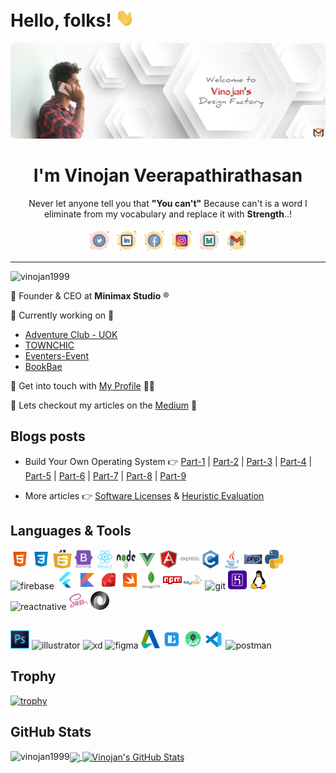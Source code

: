 
# Hello, folks! <img src="img/Hi.gif" width="30px">

[![Header](img/profile-banner.png "Header")](https://vinojan1999.github.io)


<!-- ////////////////// START README FILE /////////////////// -->

<h1 align="center">I'm Vinojan Veerapathirathasan</h1>

<p align="center"> Never let anyone tell you that <b>"You can't"</b> Because can't is a word I eliminate from my vocabulary and replace it with <b>Strength</b>..!</p>

<p align="center">
<a href="https://twitter.com/iam_vinojan" target="_blank"><img align="center" src="img/twitter1.svg" alt="iam_vinojan" height="40" width="40" /></a>
<a href="https://linkedin.com/in/vinojan-abhimanyu" target="_blank"><img align="center" src="img/linkedin1.svg" alt="vinojan-abhimanyu" height="40" width="40" /></a>
<a href="https://fb.com/vinojan.abhimanyu" target="_blank"><img align="center" src="img/facebook1.svg" alt="vinojan.abhimanyu" height="40" width="40" /></a>
<a href="https://instagram.com/iam_vinojan" target="_blank"><img align="center" src="img/instagram1.svg" alt="iam_vinojan" height="40" width="40" /></a>
<a href="https://medium.com/@iam_vinojan" target="_blank"><img align="center" src="img/medium1.svg" alt="@iam_vinojan" height="40" width="40" /></a>
<a href="mailto:vinojan02abhimanyu@gmail.com" target="_blank"><img align="center" src="img/gmail.svg" alt="vinojan02abhimanyu@gmail.com" height="40" width="40" /></a>
</p>
<!-- https://icons8.com/icons/ -->
<hr/>

<!-- Counter of profile viewers -->
<p align="left"> 
<img src="https://komarev.com/ghpvc/?username=vinojan1999&label=Profile%20views&color=0e75b6&style=flat" alt="vinojan1999" /> 
</p>


<!--//////////// About my self ////////////////-->
🔅 Founder & CEO at **Minimax Studio** ®️

🔅 Currently working on 💼
- [Adventure Club - UOK](https://ac-uok.com/)
- [TOWNCHIC](https://townchic.co/)
- [Eventers-Event](https://eventersevents.com/)
- [BookBae](https://www.bookbae.store/)

🔅 Get into touch with [My Profile](https://vinojan1999.github.io) 👨‍💻

🔅 Lets checkout my articles on the [Medium](https://medium.com/@iam_vinojan) 📝

<!--////////////// Blog section ///////////// -->
## Blogs posts
<!-- BLOG-POST-LIST:START -->
- Build Your Own Operating System 👉 [Part-1](https://medium.com/@iam_vinojan/build-your-own-operating-system-os-431e7716a1d1) | [Part-2](https://medium.com/@iam_vinojan/build-your-own-operating-system-2-e3c99311948) | [Part-3](https://medium.com/@iam_vinojan/build-your-own-operating-system-3-bbea2c30521f) | [Part-4](https://medium.com/@iam_vinojan/build-your-own-operating-system-4-ac9478ce9535) | [Part-5](https://medium.com/@iam_vinojan/build-your-own-operating-system-5-3bfde3b64384) | [Part-6](https://medium.com/@iam_vinojan/build-your-own-operating-system-6-c88d8b1d356f) | [Part-7](https://medium.com/@iam_vinojan/build-your-own-operating-system-7-41a2a9f8843b) | [Part-8](https://medium.com/@iam_vinojan/build-your-own-operating-system-8-c88018bff23) | [Part-9](https://medium.com/@iam_vinojan/build-your-own-operating-system-9-9244351b065)


- More articles 👉 [Software Licenses](https://medium.com/@iam_vinojan/software-licenses-f22eadc77765) & [Heuristic Evaluation](https://medium.com/@iam_vinojan/heuristic-evaluation-68de659324c9)
<!-- BLOG-POST-LIST:END -->


<!-- //////// Contact Details /////////////-->



<!-- Twitter User name and Follower -->
<!-- <p align="left">
<a href="https://twitter.com/iam_vinojan" target="_blank"><img src="https://img.shields.io/twitter/follow/iam_vinojan?logo=twitter&style=for-the-badge" alt="iam_vinojan" /></a> 
</p> -->



<!-- ///////////// Languages ///////////// -->
<!-- <h3 align="left">Languages and Tools:</h3> -->
## Languages & Tools
<p align="left"> 
<!-- HTML -->
<a target="_blank"> <img src="img/html-5.svg" alt="html5" width="30" height="30"/> </a> 
<!-- CSS -->
<a target="_blank"> <img src="img/css-3.svg" alt="css3" width="30" height="30"/> </a> 
<!-- JS -->
<a target="_blank"> <img src="img/javascript.svg" alt="javascript" width="30" height="30"/> </a> 
<!-- Bootstrap -->
<a target="_blank"> <img src="https://raw.githubusercontent.com/devicons/devicon/master/icons/bootstrap/bootstrap-plain-wordmark.svg" alt="bootstrap" width="30" height="30"/> </a> 
<!-- React JS -->
<a target="_blank"> <img src="https://raw.githubusercontent.com/devicons/devicon/master/icons/react/react-original-wordmark.svg" alt="react" width="30" height="30"/> </a> 
<!-- Node JS -->
<a target="_blank"> <img src="img/nodejs-seeklogo.com.svg" alt="nodejs" width="30" height="30"/> </a> 
<!-- Vue JS -->
<a target="_blank"> <img src="img/vue-js.svg" alt="nodejs" width="30" height="30"/> </a> 
<!-- Angular JS -->
<a target="_blank"> <img src="img/angularjs.svg" alt="angular" width="30" height="30"/> </a> 
<!-- Express JS -->
<a target="_blank"> <img src="https://raw.githubusercontent.com/devicons/devicon/master/icons/express/express-original-wordmark.svg" alt="express" width="30" height="30"/> </a> 
<!-- C -->
<a target="_blank"> <img src="https://raw.githubusercontent.com/devicons/devicon/master/icons/c/c-original.svg" alt="c" width="30" height="30"/> </a> 
 <!-- Java  -->
<a target="_blank"> <img src="https://raw.githubusercontent.com/devicons/devicon/master/icons/java/java-original.svg" alt="java" width="30" height="30"/> </a> 
<!-- PHP -->
<a target="_blank"> <img src="https://raw.githubusercontent.com/devicons/devicon/master/icons/php/php-original.svg" alt="php" width="30" height="30"/> </a> 
<!-- Python -->
<a target="_blank"> <img src="img/python.svg" alt="python" width="30" height="30"/> </a> 
<!-- Firebase -->
<a target="_blank"> <img src="https://www.vectorlogo.zone/logos/firebase/firebase-icon.svg" alt="firebase" width="30" height="30"/> </a> 
<!-- Flutter -->
<a target="_blank"> <img src="img/flutter.svg" alt="angular" width="30" height="30"/> </a> 
<!-- Kotlin -->
<a target="_blank"> <img src="img/kotlin.svg" alt="angular" width="30" height="30"/> </a> 
<!-- Ruby -->
<a target="_blank"> <img src="img/ruby.svg" alt="angular" width="30" height="30"/> </a> 
<!-- Swift -->
<a target="_blank"> <img src="img/swift.svg" alt="angular" width="30" height="30"/> </a> 
<!-- Mongo DB -->
<a target="_blank"> <img src="https://raw.githubusercontent.com/devicons/devicon/master/icons/mongodb/mongodb-original-wordmark.svg" alt="mongodb" width="30" height="30"/> </a> 
<!-- Vue JS -->
<a target="_blank"> <img src="img/npm.svg" alt="npm" width="30" height="30"/> </a> 
<!-- MySQL -->
<a target="_blank"> <img src="https://raw.githubusercontent.com/devicons/devicon/master/icons/mysql/mysql-original-wordmark.svg" alt="mysql" width="30" height="30"/> </a> 
<!-- GIT -->
<a target="_blank"> <img src="https://www.vectorlogo.zone/logos/git-scm/git-scm-icon.svg" alt="git" width="30" height="30"/> </a> 
<!-- Heroku -->
<a target="_blank"> <img src="img/heroku.svg" alt="heroku" width="30" height="30"/> </a>
<!-- Linux -->
<a target="_blank"> <img src="img/linux.svg" alt="linux" width="30" height="30"/> </a>  
<!-- React Native -->
<a target="_blank"> <img src="https://reactnative.dev/img/header_logo.svg" alt="reactnative" width="30" height="30"/> </a> 
<!-- Sass -->
<a target="_blank"> <img src="https://raw.githubusercontent.com/devicons/devicon/master/icons/sass/sass-original.svg" alt="sass" width="30" height="30"/> </a>
<!-- JSON -->
<a target="_blank"> <img src="img/json.svg" alt="JSON" width="30" height="30"/> </a>
</p>

<!-- ///////////// Softwares //////////////// -->
<!-- <h3 align="left">Softwares:</h3> -->
##
<p align="left">
<!-- Adobe PS -->
<a target="_blank"> <img src="img/adobe-photoshop.svg" alt="photoshop" width="30" height="30"/> </a> 
<!-- Adobe AI -->
<a target="_blank"> <img src="https://www.vectorlogo.zone/logos/adobe_illustrator/adobe_illustrator-icon.svg" alt="illustrator" width="30" height="30"/> </a>
<!-- Adobe XD -->
<a target="_blank"> <img src="https://cdn.worldvectorlogo.com/logos/adobe-xd.svg" alt="xd" width="30" height="30"/> </a>
<!-- Figma -->
<a target="_blank"> <img src="https://www.vectorlogo.zone/logos/figma/figma-icon.svg" alt="figma" width="30" height="30"/> </a> 
<!-- AutoDesk -->
<a target="_blank"> <img src="img/autocad.svg" alt="autocad" width="30" height="30"/> </a> 
<!-- Lunacy -->
<a target="_blank"> <img src="img/lunacy.svg" alt="lunacy" width="30" height="30"/> </a>
<!-- MatLab -->
<!-- <a target="_blank"> <img src="https://upload.wikimedia.org/wikipedia/commons/2/21/Matlab_Logo.png" alt="matlab" width="30" height="30"/> </a> -->
<!-- Android Studio -->
<a target="_blank"> <img src="img/android-studio.svg" alt="angular" width="30" height="30"/> </a>
<!-- VS code -->
<a target="_blank"> <img src="img/vs-code.svg" alt="angular" width="30" height="30"/> </a>  
<!-- Postman -->
<a target="_blank"> <img src="https://www.vectorlogo.zone/logos/getpostman/getpostman-icon.svg" alt="postman" width="30" height="30"/> </a> 
</p>




<!-- <h3 align="left">Trophy:</h3> -->
## Trophy
<p align="center"> 

[![trophy](https://github-profile-trophy.vercel.app/?username=vinojan1999&theme=monokai)]()
</p>



<!-- ///////////// Support //////////////// -->
<!-- <h3 align="left">Support:</h3> -->
## GitHub Stats
<!-- <p><a href="https://www.buymeacoffee.com/iamvinojan"> <img align="left" src="https://cdn.buymeacoffee.com/buttons/v2/default-yellow.png" height="50" width="210" alt="iamvinojan" /></a></p><br><br> -->

<!-- <p><img align="center" src="https://github-readme-streak-stats.herokuapp.com/?user=vinojan1999&" alt="vinojan1999" /></p> -->


<!-- /////////////////////// -->

<a href="https://github.com/Vinojan1999/Vinojan1999">
  <img align="left" src="https://github-readme-stats.vercel.app/api/top-langs?username=vinojan1999&show_icons=true&locale=en&layout=compact&title_color=ffffff&text_color=c9cacc&icon_color=2bbc8a&bg_color=1d1f21" alt="vinojan1999" />
</a>

<a href="">
  <img align="center" src="https://github-readme-stats.vercel.app/api/pin/?username=nsadisha&repo=Report-Generation-System&title_color=ffffff&text_color=c9cacc&icon_color=2bbc8a&bg_color=1d1f21" />
</a>

<a href="https://github.com/Vinojan1999/Vinojan1999">
  <img align="center" src="https://github-readme-stats.vercel.app/api?username=Vinojan1999&show_icons=true&line_height=27&count_private=true&title_color=ffffff&text_color=c9cacc&icon_color=2bbc8a&bg_color=1d1f21" alt="Vinojan's GitHub Stats" />
</a>


<!-- <a href="">
  <img align="center" src="https://github-readme-stats.vercel.app/api/pin/?username=Adventure-Club-mob&repo=Website&title_color=ffffff&text_color=c9cacc&icon_color=2bbc8a&bg_color=1d1f21" />
</a>  -->

